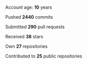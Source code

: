Account age: **10** years

Pushed **2440** commits

Submitted **290** pull requests

Received **38** stars

Own **27** repositories

Contributed to **25** public repositories
